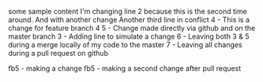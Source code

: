 some sample content
I'm changing line 2 because this is the second time around. And with another change
Another third line in conflict
4 - This is a change for feature branch 4
5 - Change made directly via github and on the master branch
3 - Adding line to simulate a change
6 - Leaving both 3 & 5 during a merge locally of my code to the master
7 - Leaving all changes during a pull request on github

fb5 - making a change
fb5 - making a second change after pull request
